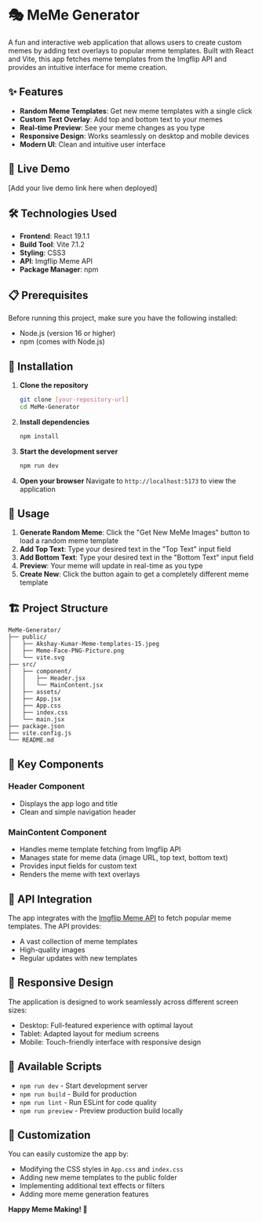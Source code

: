 # 🎭 MeMe Generator

A fun and interactive web application that allows users to create custom memes by adding text overlays to popular meme templates. Built with React and Vite, this app fetches meme templates from the Imgflip API and provides an intuitive interface for meme creation.

## ✨ Features

- **Random Meme Templates**: Get new meme templates with a single click
- **Custom Text Overlay**: Add top and bottom text to your memes
- **Real-time Preview**: See your meme changes as you type
- **Responsive Design**: Works seamlessly on desktop and mobile devices
- **Modern UI**: Clean and intuitive user interface

## 🚀 Live Demo

[Add your live demo link here when deployed]

## 🛠️ Technologies Used

- **Frontend**: React 19.1.1
- **Build Tool**: Vite 7.1.2
- **Styling**: CSS3
- **API**: Imgflip Meme API
- **Package Manager**: npm

## 📋 Prerequisites

Before running this project, make sure you have the following installed:

- Node.js (version 16 or higher)
- npm (comes with Node.js)

## 🔧 Installation

1. **Clone the repository**
   ```bash
   git clone [your-repository-url]
   cd MeMe-Generator
   ```

2. **Install dependencies**
   ```bash
   npm install
   ```

3. **Start the development server**
   ```bash
   npm run dev
   ```

4. **Open your browser**
   Navigate to `http://localhost:5173` to view the application

## 📖 Usage

1. **Generate Random Meme**: Click the "Get New MeMe Images" button to load a random meme template
2. **Add Top Text**: Type your desired text in the "Top Text" input field
3. **Add Bottom Text**: Type your desired text in the "Bottom Text" input field
4. **Preview**: Your meme will update in real-time as you type
5. **Create New**: Click the button again to get a completely different meme template

## 🏗️ Project Structure

```
MeMe-Generator/
├── public/                 
│   ├── Akshay-Kumar-Meme-templates-15.jpeg
│   ├── Meme-Face-PNG-Picture.png
│   └── vite.svg
├── src/                   
│   ├── component/         
│   │   ├── Header.jsx     
│   │   └── MainContent.jsx 
│   ├── assets/            
│   ├── App.jsx            
│   ├── App.css            
│   ├── index.css          
│   └── main.jsx           
├── package.json           
├── vite.config.js         
└── README.md             
```

## 🎯 Key Components

### Header Component
- Displays the app logo and title
- Clean and simple navigation header

### MainContent Component
- Handles meme template fetching from Imgflip API
- Manages state for meme data (image URL, top text, bottom text)
- Provides input fields for custom text
- Renders the meme with text overlays

## 🔌 API Integration

The app integrates with the [Imgflip Meme API](https://imgflip.com/api) to fetch popular meme templates. The API provides:
- A vast collection of meme templates
- High-quality images
- Regular updates with new templates

## 📱 Responsive Design

The application is designed to work seamlessly across different screen sizes:
- Desktop: Full-featured experience with optimal layout
- Tablet: Adapted layout for medium screens
- Mobile: Touch-friendly interface with responsive design

## 🚀 Available Scripts

- `npm run dev` - Start development server
- `npm run build` - Build for production
- `npm run lint` - Run ESLint for code quality
- `npm run preview` - Preview production build locally

## 🎨 Customization

You can easily customize the app by:
- Modifying the CSS styles in `App.css` and `index.css`
- Adding new meme templates to the public folder
- Implementing additional text effects or filters
- Adding more meme generation features

**Happy Meme Making! 🎉**
